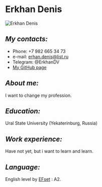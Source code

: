 # **Erkhan Denis**
![Erkhan Denis](https://avatars.githubusercontent.com/u/74126026?v=4)
## *My contacts:*
* Phone: +7 982 665 34 73
* e-mail: erhan.denis@list.ru
* Telegram: @ErkhanDV
* [My GitHub page](https://github.com/ErkhanDV) 
## *About me:*
I want to change my profession.
## *Education:*
Ural State University (Yekaterinburg, Russia)
## *Work experience:*
Have not yet, but i want to learn and learn.
## *Language:*
English level by [EFset](https://www.efset.org/ru/) : A2.